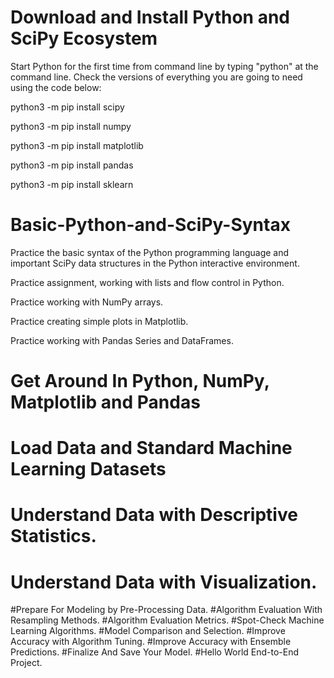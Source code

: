 # Download and Install Python and SciPy Ecosystem
Start Python for the first time from command line by typing "python" at the command line.  Check the versions of everything you are going to need using the code below:

python3 -m pip install scipy

python3 -m pip install numpy

python3 -m pip install matplotlib

python3 -m pip install pandas

python3 -m pip install sklearn

# Basic-Python-and-SciPy-Syntax
Practice the basic syntax of the Python programming language and important SciPy data structures in the Python interactive environment.

Practice assignment, working with lists and flow control in Python.

Practice working with NumPy arrays.

Practice creating simple plots in Matplotlib.

Practice working with Pandas Series and DataFrames.

# Get Around In Python, NumPy, Matplotlib and Pandas
# Load Data and Standard Machine Learning Datasets
# Understand Data with Descriptive Statistics.
# Understand Data with Visualization.
#Prepare For Modeling by Pre-Processing Data.
#Algorithm Evaluation With Resampling Methods.
#Algorithm Evaluation Metrics.
#Spot-Check Machine Learning Algorithms.
#Model Comparison and Selection.
#Improve Accuracy with Algorithm Tuning.
#Improve Accuracy with Ensemble Predictions.
#Finalize And Save Your Model.
#Hello World End-to-End Project.

